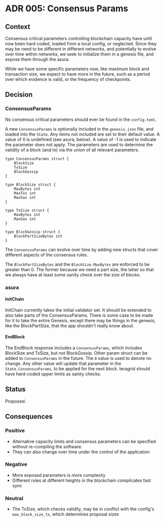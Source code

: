 # ADR 005: Consensus Params

## Context

Consensus critical parameters controlling blockchain capacity have until now been hard coded, loaded from a local config, or neglected.
Since they may be need to be different in different networks, and potentially to evolve over time within
networks, we seek to initialize them in a genesis file, and expose them through the asura.

While we have some specific parameters now, like maximum block and transaction size, we expect to have more in the future,
such as a period over which evidence is valid, or the frequency of checkpoints. 

## Decision

### ConsensusParams

No consensus critical parameters should ever be found in the `config.toml`.

A new `ConsensusParams` is optionally included in the `genesis.json` file,
and loaded into the `State`. Any items not included are set to their default value.
A value of 0 is undefined (see asura, below). A value of -1 is used to indicate the parameter does not apply.
The parameters are used to determine the validity of a block (and tx) via the union of all relevant parameters.

```
type ConsensusParams struct {
    BlockSize
    TxSize
    BlockGossip
}

type BlockSize struct {
    MaxBytes int
    MaxTxs int
    MaxGas int
}

type TxSize struct {
    MaxBytes int
    MaxGas int
}

type BlockGossip struct {
    BlockPartSizeBytes int
}
```

The `ConsensusParams` can evolve over time by adding new structs that cover different aspects of the consensus rules.

The `BlockPartSizeBytes` and the `BlockSize.MaxBytes` are enforced to be greater than 0. 
The former because we need a part size, the latter so that we always have at least some sanity check over the size of blocks.

### asura

#### InitChain

InitChain currently takes the initial validator set. It should be extended to also take parts of the ConsensusParams.
There is some case to be made for it to take the entire Genesis, except there may be things in the genesis, 
like the BlockPartSize, that the app shouldn't really know about.

#### EndBlock

The EndBlock response includes a `ConsensusParams`, which includes BlockSize and TxSize, but not BlockGossip.
Other param struct can be added to `ConsensusParams` in the future.
The `0` value is used to denote no change. 
Any other value will update that parameter in the `State.ConsensusParams`, to be applied for the next block.
teragrid should have hard-coded upper limits as sanity checks.

## Status

Proposed.

## Consequences

### Positive

- Alternative capacity limits and consensus parameters can be specified without re-compiling the software.
- They can also change over time under the control of the application

### Negative

- More exposed parameters is more complexity
- Different rules at different heights in the blockchain complicates fast sync

### Neutral

- The TxSize, which checks validity, may be in conflict with the config's `max_block_size_tx`, which determines proposal sizes

